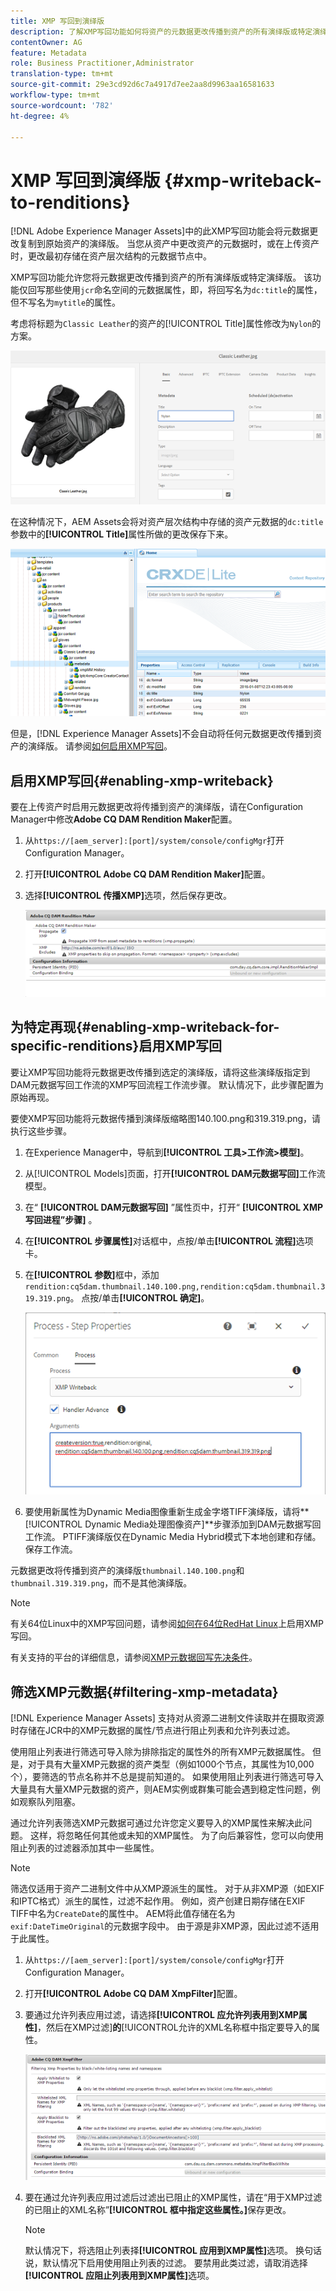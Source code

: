 ```yaml
---
title: XMP 写回到演绎版
description: 了解XMP写回功能如何将资产的元数据更改传播到资产的所有演绎版或特定演绎版。
contentOwner: AG
feature: Metadata
role: Business Practitioner,Administrator
translation-type: tm+mt
source-git-commit: 29e3cd92d6c7a4917d7ee2aa8d9963aa16581633
workflow-type: tm+mt
source-wordcount: '782'
ht-degree: 4%

---
```



# XMP 写回到演绎版 {#xmp-writeback-to-renditions}

[!DNL Adobe Experience Manager Assets]中的此XMP写回功能会将元数据更改复制到原始资产的演绎版。 当您从资产中更改资产的元数据时，或在上传资产时，更改最初存储在资产层次结构的元数据节点中。

XMP写回功能允许您将元数据更改传播到资产的所有演绎版或特定演绎版。 该功能仅回写那些使用`jcr`命名空间的元数据属性，即，将回写名为`dc:title`的属性，但不写名为`mytitle`的属性。

考虑将标题为`Classic Leather`的资产的[!UICONTROL Title]属性修改为`Nylon`的方案。

![元数据](assets/metadata.png)

在这种情况下，AEM Assets会将对资产层次结构中存储的资产元数据的`dc:title`参数中的&#x200B;**[!UICONTROL Title]**&#x200B;属性所做的更改保存下来。

![metadata_stored](assets/metadata_stored.png)

但是，[!DNL Experience Manager Assets]不会自动将任何元数据更改传播到资产的演绎版。 请参阅[如何启用XMP写回](#enabling-xmp-writeback)。

## 启用XMP写回{#enabling-xmp-writeback}

要在上传资产时启用元数据更改将传播到资产的演绎版，请在Configuration Manager中修改&#x200B;**Adobe CQ DAM Rendition Maker**&#x200B;配置。

1. 从`https://[aem_server]:[port]/system/console/configMgr`打开Configuration Manager。
1. 打开&#x200B;**[!UICONTROL Adobe CQ DAM Rendition Maker]**&#x200B;配置。
1. 选择&#x200B;**[!UICONTROL 传播XMP]**&#x200B;选项，然后保存更改。

   ![chlimage_1-346](assets/chlimage_1-346.png)

## 为特定再现{#enabling-xmp-writeback-for-specific-renditions}启用XMP写回

要让XMP写回功能将元数据更改传播到选定的演绎版，请将这些演绎版指定到DAM元数据写回工作流的XMP写回流程工作流步骤。 默认情况下，此步骤配置为原始再现。

要使XMP写回功能将元数据传播到演绎版缩略图140.100.png和319.319.png，请执行这些步骤。

1. 在Experience Manager中，导航到&#x200B;**[!UICONTROL 工具>工作流>模型]**。
1. 从[!UICONTROL Models]页面，打开&#x200B;**[!UICONTROL DAM元数据写回]**&#x200B;工作流模型。
1. 在“ **[!UICONTROL DAM元数据写回]** ”属性页中，打开“ **[!UICONTROL XMP写回进程”步骤]** 。
1. 在&#x200B;**[!UICONTROL 步骤属性]**&#x200B;对话框中，点按/单击&#x200B;**[!UICONTROL 流程]**&#x200B;选项卡。
1. 在&#x200B;**[!UICONTROL 参数]**&#x200B;框中，添加`rendition:cq5dam.thumbnail.140.100.png,rendition:cq5dam.thumbnail.319.319.png`。 点按/单击&#x200B;**[!UICONTROL 确定]**。

   ![step_properties](assets/step_properties.png)

1. 要使用新属性为Dynamic Media图像重新生成金字塔TIFF演绎版，请将&#x200B;**[!UICONTROL Dynamic Media处理图像资产]**步骤添加到DAM元数据写回工作流。
PTIFF演绎版仅在Dynamic Media Hybrid模式下本地创建和存储。 保存工作流。

元数据更改将传播到资产的演绎版`thumbnail.140.100.png`和`thumbnail.319.319.png`，而不是其他演绎版。

>[!NOTE]
>
>有关64位Linux中的XMP写回问题，请参阅[如何在64位RedHat Linux](https://helpx.adobe.com/experience-manager/kb/enable-xmp-write-back-64-bit-redhat.html)上启用XMP写回。
>
>有关支持的平台的详细信息，请参阅[XMP元数据回写先决条件](/help/sites-deploying/technical-requirements.md#requirements-for-aem-assets-xmp-metadata-write-back)。

## 筛选XMP元数据{#filtering-xmp-metadata}

[!DNL Experience Manager Assets] 支持对从资源二进制文件读取并在摄取资源时存储在JCR中的XMP元数据的属性/节点进行阻止列表和允许列表过滤。

使用阻止列表进行筛选可导入除为排除指定的属性外的所有XMP元数据属性。 但是，对于具有大量XMP元数据的资产类型（例如1000个节点，其属性为10,000个），要筛选的节点名称并不总是提前知道的。 如果使用阻止列表进行筛选可导入大量具有大量XMP元数据的资产，则AEM实例或群集可能会遇到稳定性问题，例如观察队列阻塞。

通过允许列表筛选XMP元数据可通过允许您定义要导入的XMP属性来解决此问题。 这样，将忽略任何其他或未知的XMP属性。 为了向后兼容性，您可以向使用阻止列表的过滤器添加其中一些属性。

>[!NOTE]
>
>筛选仅适用于资产二进制文件中从XMP源派生的属性。 对于从非XMP源（如EXIF和IPTC格式）派生的属性，过滤不起作用。 例如，资产创建日期存储在EXIF TIFF中名为`CreateDate`的属性中。 AEM将此值存储在名为`exif:DateTimeOriginal`的元数据字段中。 由于源是非XMP源，因此过滤不适用于此属性。

1. 从`https://[aem_server]:[port]/system/console/configMgr`打开Configuration Manager。
1. 打开&#x200B;**[!UICONTROL Adobe CQ DAM XmpFilter]**&#x200B;配置。
1. 要通过允许列表应用过滤，请选择&#x200B;**[!UICONTROL 应允许列表用到XMP属性]**，然后在XMP过滤&#x200B;]**的**[!UICONTROL &#x200B;允许的XML名称框中指定要导入的属性。

   ![chlimage_1-347](assets/chlimage_1-347.png)

1. 要在通过允许列表应用过滤后过滤出已阻止的XMP属性，请在“用于XMP过滤的已阻止的XML名称”**[!UICONTROL 框中指定这些属性。]**&#x200B;保存更改。

   >[!NOTE]
   >
   >默认情况下，将选阻止列表择&#x200B;**[!UICONTROL 应用到XMP属性]**&#x200B;选项。 换句话说，默认情况下启用使用阻止列表的过滤。 要禁用此类过滤，请取消选择&#x200B;**[!UICONTROL 应阻止列表用到XMP属性]**&#x200B;选项。
